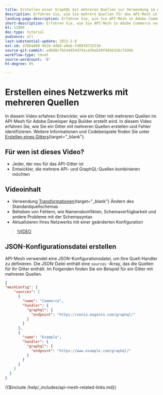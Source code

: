```yaml
---
title: Erstellen einer GraphQL mit mehreren Quellen zur Verwendung im API-Mesh
description: Erfahren Sie, wie Sie mehrere Quellen für das API-Mesh in Adobe Commerce verwenden und [!DNL Adobe App Builder]. Erfahren Sie mehr über einige häufige Fehler und wie Sie diese beheben können.
landing-page-description: Erfahren Sie, wie Sie API-Mesh in Adobe Commerce verwenden und [!DNL Adobe App Builder]. Erfahren Sie, wie Sie ein Gitter mit mehreren Quellen erstellen und einige häufige Fehler beheben können.
short-description: Erfahren Sie, wie Sie API-Mesh in Adobe Commerce verwenden und [!DNL Adobe App Builder]. Erfahren Sie, wie Sie ein Gitter mit mehreren Quellen erstellen und einige häufige Fehler beheben können.
kt: 11804
doc-type: tutorial
audience: all
last-substantial-update: 2023-2-8
exl-id: d788a068-9d20-4db0-a0eb-fd897873253d
source-git-commit: edb98cf6544954d741c43beb39f4056326c7d26b
workflow-type: tm+mt
source-wordcount: '0'
ht-degree: 0%

---
```


# Erstellen eines Netzwerks mit mehreren Quellen

In diesem Video erfahren Entwickler, wie ein Gitter mit mehreren Quellen im API-Mesh für Adobe Developer App Builder erstellt wird. In diesem Video erfahren Sie, wie Sie ein Gitter mit mehreren Quellen erstellen und Fehler identifizieren. Weitere Informationen und Codebeispiele finden Sie unter [Erstellen eines Gitters](https://developer.adobe.com/graphql-mesh-gateway/gateway/create-mesh/#create-a-mesh-1){target="_blank"}.

## Für wen ist dieses Video?

* Jeder, der neu für das API-Gitter ist
* Entwickler, die mehrere API- und GraphQL-Quellen kombinieren möchten

## Videoinhalt

* Verwendung [Transformationen](https://developer.adobe.com/graphql-mesh-gateway/gateway/transforms/){target="_blank"} Ändern des Standardquellschemas
* Beheben von Fehlern, wie Namenskonflikten, Schemaverfügbarkeit und andere Probleme mit der Schemasyntax
* Aktualisieren Ihres Netzwerks mit einer geänderten Konfiguration

>[!VIDEO](https://video.tv.adobe.com/v/3414125?quality=12&learn=on)

## JSON-Konfigurationsdatei erstellen

API-Mesh verwendet eine JSON-Konfigurationsdatei, um Ihre Quell-Handler zu definieren. Die JSON-Datei enthält eine `sources` -Array, das die Quellen für Ihr Gitter enthält. Im Folgenden finden Sie ein Beispiel für ein Gitter mit mehreren Quellen.

```json
{
"meshConfig": {
    "sources": [
      {
        "name": "Commerce",
        "handler": {
          "graphql": {
            "endpoint": "https://venia.magento.com/graphql/"
          }
        }
      },
      {
        "name": "Example",
        "handler": {
          "graphql": {
            "endpoint": "https://www.example.com/graphql/"
          }
        }
      }
    ]
  }
}
```

{{$include /help/_includes/api-mesh-related-links.md}}
